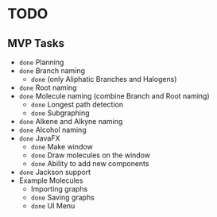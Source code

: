 # TODO

## MVP Tasks
* `done` Planning
* `done` Branch naming
  * `done` (only Aliphatic Branches and Halogens)
* `done` Root naming
* `done` Molecule naming (combine Branch and Root naming)
  * `done` Longest path detection
  * `done` Subgraphing
* `done` Alkene and Alkyne naming
* `done` Alcohol naming
* `done` JavaFX
  * `done` Make window
  * `done` Draw molecules on the window
  * `done` Ability to add new components
* `done` Jackson support
* Example Molecules
  * Importing graphs
  * `done` Saving graphs
  * `done` UI Menu